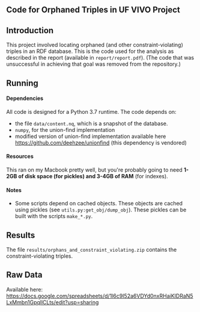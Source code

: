 ## Code for Orphaned Triples in UF VIVO Project

## Introduction
This project involved locating orphaned (and other constraint-violating) triples in an RDF database. This is the code used for the analysis as described in the report (available in `report/report.pdf`). (The code that was unsuccessful in achieving that goal was removed from the repository.)

## Running
#### Dependencies
All code is designed for a Python 3.7 runtime. The code depends on:
- the file `data/content.nq`, which is a snapshot of the database.
-  `numpy`, for the union-find implementation
- modified version of union-find implementation available here https://github.com/deehzee/unionfind (this dependency is vendored)

#### Resources
This ran on my Macbook pretty well, but you're probably going to need **1-2GB of disk space (for pickles) and 3-4GB of RAM** (for indexes).

#### Notes
- Some scripts depend on cached objects. These objects are cached using pickles (see `utils.py:get_obj/dump_obj`). These pickles can be built with the scripts `make_*.py`.

## Results
The file `results/orphans_and_constraint_violating.zip` contains the constraint-violating triples.

## Raw Data
Available here: https://docs.google.com/spreadsheets/d/1l6c9I52a6VDYd0nxRHaiKIDRaN5LxMmbn1GpqllCLts/edit?usp=sharing
